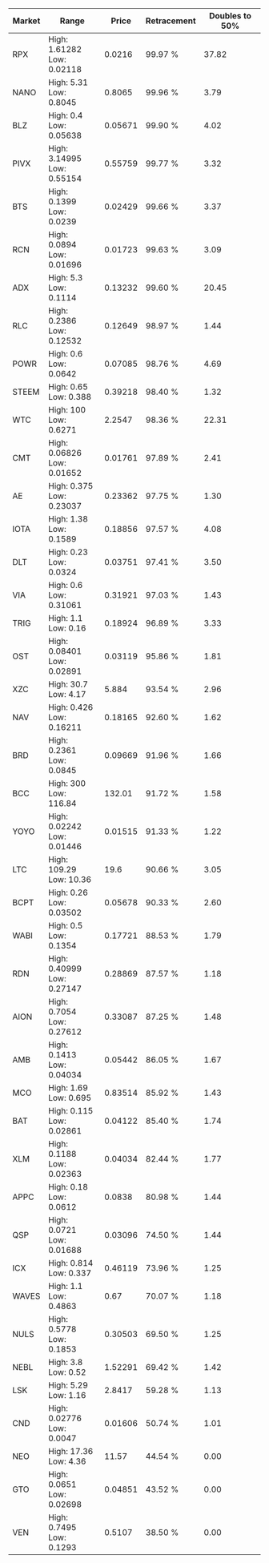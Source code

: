 | Market | Range | Price| Retracement | Doubles to 50% |
| --- | --- | --- | --- | --- |
| RPX | High: 1.61282<br />Low: 0.02118 | 0.0216 | 99.97 % | 37.82 |
| NANO | High: 5.31<br />Low: 0.8045 | 0.8065 | 99.96 % | 3.79 |
| BLZ | High: 0.4<br />Low: 0.05638 | 0.05671 | 99.90 % | 4.02 |
| PIVX | High: 3.14995<br />Low: 0.55154 | 0.55759 | 99.77 % | 3.32 |
| BTS | High: 0.1399<br />Low: 0.0239 | 0.02429 | 99.66 % | 3.37 |
| RCN | High: 0.0894<br />Low: 0.01696 | 0.01723 | 99.63 % | 3.09 |
| ADX | High: 5.3<br />Low: 0.1114 | 0.13232 | 99.60 % | 20.45 |
| RLC | High: 0.2386<br />Low: 0.12532 | 0.12649 | 98.97 % | 1.44 |
| POWR | High: 0.6<br />Low: 0.0642 | 0.07085 | 98.76 % | 4.69 |
| STEEM | High: 0.65<br />Low: 0.388 | 0.39218 | 98.40 % | 1.32 |
| WTC | High: 100<br />Low: 0.6271 | 2.2547 | 98.36 % | 22.31 |
| CMT | High: 0.06826<br />Low: 0.01652 | 0.01761 | 97.89 % | 2.41 |
| AE | High: 0.375<br />Low: 0.23037 | 0.23362 | 97.75 % | 1.30 |
| IOTA | High: 1.38<br />Low: 0.1589 | 0.18856 | 97.57 % | 4.08 |
| DLT | High: 0.23<br />Low: 0.0324 | 0.03751 | 97.41 % | 3.50 |
| VIA | High: 0.6<br />Low: 0.31061 | 0.31921 | 97.03 % | 1.43 |
| TRIG | High: 1.1<br />Low: 0.16 | 0.18924 | 96.89 % | 3.33 |
| OST | High: 0.08401<br />Low: 0.02891 | 0.03119 | 95.86 % | 1.81 |
| XZC | High: 30.7<br />Low: 4.17 | 5.884 | 93.54 % | 2.96 |
| NAV | High: 0.426<br />Low: 0.16211 | 0.18165 | 92.60 % | 1.62 |
| BRD | High: 0.2361<br />Low: 0.0845 | 0.09669 | 91.96 % | 1.66 |
| BCC | High: 300<br />Low: 116.84 | 132.01 | 91.72 % | 1.58 |
| YOYO | High: 0.02242<br />Low: 0.01446 | 0.01515 | 91.33 % | 1.22 |
| LTC | High: 109.29<br />Low: 10.36 | 19.6 | 90.66 % | 3.05 |
| BCPT | High: 0.26<br />Low: 0.03502 | 0.05678 | 90.33 % | 2.60 |
| WABI | High: 0.5<br />Low: 0.1354 | 0.17721 | 88.53 % | 1.79 |
| RDN | High: 0.40999<br />Low: 0.27147 | 0.28869 | 87.57 % | 1.18 |
| AION | High: 0.7054<br />Low: 0.27612 | 0.33087 | 87.25 % | 1.48 |
| AMB | High: 0.1413<br />Low: 0.04034 | 0.05442 | 86.05 % | 1.67 |
| MCO | High: 1.69<br />Low: 0.695 | 0.83514 | 85.92 % | 1.43 |
| BAT | High: 0.115<br />Low: 0.02861 | 0.04122 | 85.40 % | 1.74 |
| XLM | High: 0.1188<br />Low: 0.02363 | 0.04034 | 82.44 % | 1.77 |
| APPC | High: 0.18<br />Low: 0.0612 | 0.0838 | 80.98 % | 1.44 |
| QSP | High: 0.0721<br />Low: 0.01688 | 0.03096 | 74.50 % | 1.44 |
| ICX | High: 0.814<br />Low: 0.337 | 0.46119 | 73.96 % | 1.25 |
| WAVES | High: 1.1<br />Low: 0.4863 | 0.67 | 70.07 % | 1.18 |
| NULS | High: 0.5778<br />Low: 0.1853 | 0.30503 | 69.50 % | 1.25 |
| NEBL | High: 3.8<br />Low: 0.52 | 1.52291 | 69.42 % | 1.42 |
| LSK | High: 5.29<br />Low: 1.16 | 2.8417 | 59.28 % | 1.13 |
| CND | High: 0.02776<br />Low: 0.0047 | 0.01606 | 50.74 % | 1.01 |
| NEO | High: 17.36<br />Low: 4.36 | 11.57 | 44.54 % | 0.00 |
| GTO | High: 0.0651<br />Low: 0.02698 | 0.04851 | 43.52 % | 0.00 |
| VEN | High: 0.7495<br />Low: 0.1293 | 0.5107 | 38.50 % | 0.00 |
